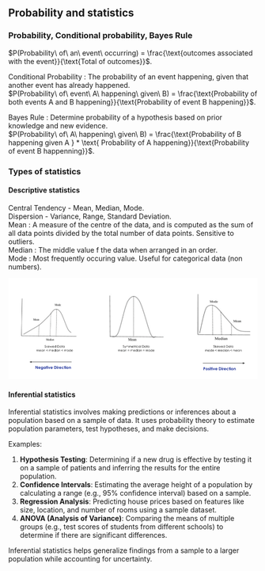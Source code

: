 ## Probability and statistics

### Probability, Conditional probability, Bayes Rule

$P(Probability\ of\ an\ event\ occurring) = \frac{\text{outcomes associated with the event}}{\text{Total of outcomes}}$.

Conditional Probability : The probability of an event happening, given that another event has already happened.  
$P(Probability\ of\ event\ A\ happening\ given\ B) = \frac{\text{Probability of both events A and B happening}}{\text{Probability of event B happening}}$.

Bayes Rule : Determine probability of a hypothesis based on prior knowledge and new evidence.  
$P(Probability\ of\ A\ happening\ given\ B) = \frac{\text{Probability of B happening given A  } * \text{  Probability of A happening}}{\text{Probability of event B happenning}}$.

### Types of statistics

#### Descriptive statistics
Central Tendency - Mean, Median, Mode.  
Dispersion - Variance, Range, Standard Deviation.   
Mean : A measure of the centre of the data, and is computed as the sum of all data points divided by the total number of data points. Sensitive to outliers.  
Median :  The middle value f the data when arranged in an order.    
Mode : Most frequently occuring value. Useful for categorical data (non numbers).   

![](../images/mmm.png)

#### Inferential statistics
Inferential statistics involves making predictions or inferences about a population based on a sample of data. It uses probability theory to estimate population parameters, test hypotheses, and make decisions.

Examples:  
1. **Hypothesis Testing**: Determining if a new drug is effective by testing it on a sample of patients and inferring the results for the entire population.  
2. **Confidence Intervals**: Estimating the average height of a population by calculating a range (e.g., 95% confidence interval) based on a sample.  
3. **Regression Analysis**: Predicting house prices based on features like size, location, and number of rooms using a sample dataset.  
4. **ANOVA (Analysis of Variance)**: Comparing the means of multiple groups (e.g., test scores of students from different schools) to determine if there are significant differences.

Inferential statistics helps generalize findings from a sample to a larger population while accounting for uncertainty.